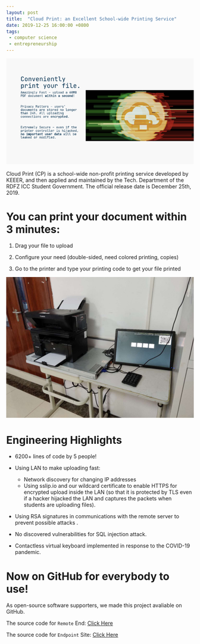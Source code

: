 ```yaml
---
layout: post
title:  "Cloud Print: an Excellent School-wide Printing Service"
date: 2019-12-25 16:00:00 +0800
tags: 
 - computer science
 - entrepreneurship
---
```


![](/assets/img/KEEER/CP/intro.png)

Cloud Print (CP) is a school-wide non-profit  printing service developed by KEEER, and then applied and maintained by the Tech. Department of the RDFZ ICC Student Government. The official release date is December 25th, 2019.

# You can print your document within 3 minutes:

1.	Drag your file to upload


2.	Configure your need (double-sided, need colored printing, copies)


3.	Go to the printer and type your printing code to get your file printed

![](/assets/img/KEEER/CP/site.jpg)

# Engineering Highlights

 - 6200+ lines of code by 5 people!

 - Using LAN to make uploading fast:
    - Network discovery for changing IP addresses 
    -  Using sslip.io   and our wildcard certificate to enable HTTPS for encrypted upload inside the LAN (so that it is protected by TLS even if a hacker hijacked the LAN and captures the packets when students are uploading files).

 - Using RSA signatures in communications with the remote server to prevent possible attacks .

 - No discovered vulnerabilities for SQL injection attack.

 - Contactless virtual keyboard implemented in response to the COVID-19 pandemic.

# Now on GitHub for everybody to use!

As open-source software supporters, we made this project avaliable on GitHub.

The source code for `Remote` End: [Click Here](https://github.com/KEEER/cloud-print-remote)

The source code for `Endpoint` Site: [Click Here](https://github.com/KEEER/cloud-print-endpoint)